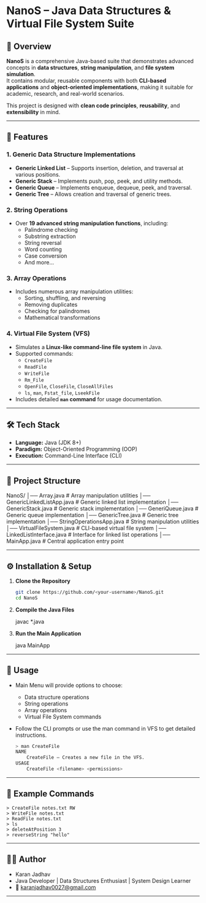 # NanoS – Java Data Structures & Virtual File System Suite

## 📌 Overview
**NanoS** is a comprehensive Java-based suite that demonstrates advanced concepts in **data structures**, **string manipulation**, and **file system simulation**.  
It contains modular, reusable components with both **CLI-based applications** and **object-oriented implementations**, making it suitable for academic, research, and real-world scenarios.

This project is designed with **clean code principles**, **reusability**, and **extensibility** in mind.

---

## 🚀 Features

### 1. **Generic Data Structure Implementations**
- **Generic Linked List** – Supports insertion, deletion, and traversal at various positions.
- **Generic Stack** – Implements push, pop, peek, and utility methods.
- **Generic Queue** – Implements enqueue, dequeue, peek, and traversal.
- **Generic Tree** – Allows creation and traversal of generic trees.

### 2. **String Operations**
- Over **19 advanced string manipulation functions**, including:
  - Palindrome checking
  - Substring extraction
  - String reversal
  - Word counting
  - Case conversion
  - And more…

### 3. **Array Operations**
- Includes numerous array manipulation utilities:
  - Sorting, shuffling, and reversing
  - Removing duplicates
  - Checking for palindromes
  - Mathematical transformations

### 4. **Virtual File System (VFS)**
- Simulates a **Linux-like command-line file system** in Java.
- Supported commands:
  - `CreateFile`
  - `ReadFile`
  - `WriteFile`
  - `Rm_File`
  - `OpenFile`, `CloseFile`, `CloseAllFiles`
  - `ls`, `man`, `Fstat_file`, `LseekFile`
- Includes detailed **`man` command** for usage documentation.

---

## 🛠️ Tech Stack
- **Language:** Java (JDK 8+)
- **Paradigm:** Object-Oriented Programming (OOP)
- **Execution:** Command-Line Interface (CLI)

---

## 📂 Project Structure

 NanoS/
      │── Array.java # Array manipulation utilities
      │── GenericLinkedListApp.java # Generic linked list implementation
      │── GenericStack.java # Generic stack implementation
      │── GeneriQueue.java # Generic queue implementation
      │── GenericTree.java # Generic tree implementation
      │── StringOperationsApp.java # String manipulation utilities
      │── VirtualFileSystem.java # CLI-based virtual file system
      │── LinkedListInterface.java # Interface for linked list operations
      │── MainApp.java # Central application entry point

---

## ⚙️ Installation & Setup
1. **Clone the Repository**
   ```bash
   git clone https://github.com/<your-username>/NanoS.git
   cd NanoS

2. **Compile the Java Files**
   
     javac *.java

3. **Run the Main Application**

      java MainApp

--- 

## 📖 Usage
 
  - Main Menu will provide options to choose:
     - Data structure operations
     - String operations
     - Array operations
     - Virtual File System commands
       
  - Follow the CLI prompts or use the man command in VFS to get detailed instructions.
    ```bash
    > man CreateFile
    NAME
        CreateFile – Creates a new file in the VFS.
    USAGE
        CreateFile <filename> <permissions>

  ---

## 🧪 Example Commands
    
    > CreateFile notes.txt RW
    > WriteFile notes.txt
    > ReadFile notes.txt
    > ls
    > deleteAtPosition 3
    > reverseString "hello"

  ---

## 👨‍💻 Author

  - Karan Jadhav
  - Java Developer | Data Structures Enthusiast | System Design Learner
  -  📧 karanjadhav0027@gmail.com

---
